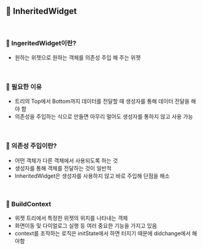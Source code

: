 ## 📖 InheritedWidget
<br>

### 📄 IngeritedWidget이란?

- 원하는 위젯으로 원하는 객체를 의존성 주입 해 주는 위젯
<br>

### 📄 필요한 이유
-  트리의 Top에서 Bottom까지 데이터를 전달할 때 생성자를 통해 데이터 전달을 해야 함
- 의존성을 주입하는 식으로 만들면 아무리 멀어도 생성자를 통하지 않고 사용 가능
<br>

### 📄 의존성 주입이란?
- 어떤 객체가 다른 객체에서 사용되도록 하는 것
- 생성자를 통해 객체를 전달하는 것이 일반적
- InheritedWidget은 생성자를 사용하지 않고 바로 주입해 단점을 해소
<br>

### 📄 BuildContext
- 위젯 트리에서 특정한 위젯의 위치를 나타내는 객체
- 화면이동 및 다이얼로그 실행 등 여러 중요한 기능을 가지고 있음
- context를 조작하는 로직은  initState에서 하면 터지기 때문에  didchange에서 해야함

